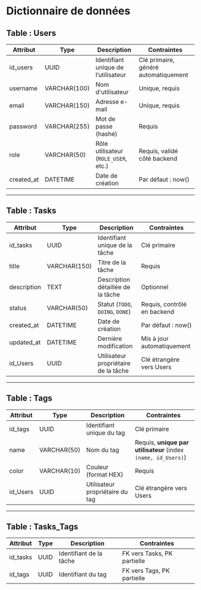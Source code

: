 # Dictionnaire de données

## Table : Users

| Attribut   | Type         | Description                          | Contraintes                          |
| ---------- | ------------ | ------------------------------------ | ------------------------------------ |
| id_users   | UUID         | Identifiant unique de l’utilisateur  | Clé primaire, généré automatiquement |
| username   | VARCHAR(100) | Nom d'utilisateur                    | Unique, requis                       |
| email      | VARCHAR(150) | Adresse e-mail                       | Unique, requis                       |
| password   | VARCHAR(255) | Mot de passe (hashé)                 | Requis                               |
| role       | VARCHAR(50)  | Rôle utilisateur (`ROLE_USER`, etc.) | Requis, validé côté backend          |
| created_at | DATETIME     | Date de création                     | Par défaut : now()                   |

---

## Table : Tasks

| Attribut    | Type         | Description                          | Contraintes                 |
| ----------- | ------------ | ------------------------------------ | --------------------------- |
| id_tasks    | UUID         | Identifiant unique de la tâche       | Clé primaire                |
| title       | VARCHAR(150) | Titre de la tâche                    | Requis                      |
| description | TEXT         | Description détaillée de la tâche    | Optionnel                   |
| status      | VARCHAR(50)  | Statut (`TODO`, `DOING`, `DONE`)     | Requis, contrôlé en backend |
| created_at  | DATETIME     | Date de création                     | Par défaut : now()          |
| updated_at  | DATETIME     | Dernière modification                | Mis à jour automatiquement  |
| id_Users    | UUID         | Utilisateur propriétaire de la tâche | Clé étrangère vers Users    |

---

## Table : Tags

| Attribut | Type        | Description                     | Contraintes                                                   |
| -------- | ----------- | ------------------------------- | ------------------------------------------------------------- |
| id_tags  | UUID        | Identifiant unique du tag       | Clé primaire                                                  |
| name     | VARCHAR(50) | Nom du tag                      | Requis, **unique par utilisateur** (index `(name, id_Users)`) |
| color    | VARCHAR(10) | Couleur (format HEX)            | Requis                                                        |
| id_Users | UUID        | Utilisateur propriétaire du tag | Clé étrangère vers Users                                      |

---

## Table : Tasks_Tags

| Attribut | Type | Description             | Contraintes                 |
| -------- | ---- | ----------------------- | --------------------------- |
| id_tasks | UUID | Identifiant de la tâche | FK vers Tasks, PK partielle |
| id_tags  | UUID | Identifiant du tag      | FK vers Tags, PK partielle  |
